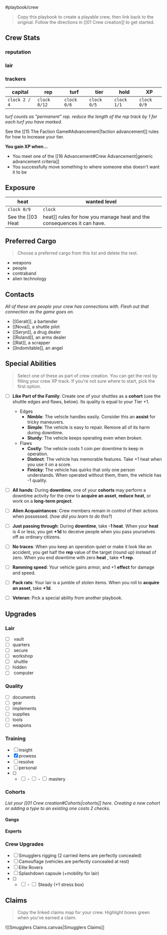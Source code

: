#playbook/crew
> Copy this playbook to create a playable crew, then link back to the original. Follow the directions in [[01 Crew creation]] to get started.

## Crew Stats

### reputation

### lair

### trackers

| capital       | rep          | turf        | tier        | hold        | XP          |
| ------------- | ------------ | ----------- | ----------- | ----------- | ----------- |
| `clock 2 / 4` | `clock 0/12` | `clock 0/6` | `clock 0/5` | `clock 1/1` | `clock 0/9` |
_turf counts as "permanent" rep. reduce the length of the rep track by 1 for each turf you have marked._

See the [[15 The Faction Game#Advancement|faction advancement]] rules for how to increase your tier.

**You gain XP when...**
- You meet one of the [[16 Advancement#Crew Advancement|generic advancement criteria]]
- You successfully move something to where someone else doesn't want it to be
## Exposure

| heat        | wanted level |
| ----------- | ------------ |
| `clock 0/9` | `clock`      |
See the [[03 Heat|heat]] rules for how you manage heat and the consequences it can have.
## Preferred Cargo

> Choose a preferred cargo from this list and delete the rest.
- weapons
- people
- contraband
- alien technology

## Contacts
_All of these are people your crew has connections with. Flesh out that connection as the game goes on._
- [[Geralt]], a bartender
- [[Nova]], a shuttle pilot
- [[Seryn]], a drug dealer
- [[Roland]], an arms dealer
- [[Rat]], a scrapper
- [[Indomitable]], an angel

## Special Abilities
> Select one of these as part of crew creation. You can get the rest by filling your crew XP track. If you're not sure where to start, pick the first option.

- [ ]  **Like Part of the Family**: Create one of your shuttles as a **cohort** (use the shuttle edges and flaws, below). Its quality is equal to your Tier +1.
	- Edges
		- **Nimble**: The vehicle handles easily. Consider this an **assist** for tricky maneuvers. 
		- **Simple**: The vehicle is easy to repair. Remove all of its harm during downtime. 
		- **Sturdy**: The vehicle keeps operating even when _broken_.
	- Flaws
		- **Costly**: The vehicle costs 1 coin per downtime to keep in operation. 
		- **Distinct**: The vehicle has memorable features. Take +1 heat when you use it on a score. 
		- **Finicky**: The vehicle has quirks that only one person understands. When operated without them, them, the vehicle has -1 quality.
- [ ] **All hands**: During **downtime**, one of your **cohorts** may perform a downtime activity for the crew to **acquire an asset**, **reduce** **heat**, or work on a **long-term project**.
- [ ] **Alien Acquaintances**: Crew members remain in control of their actions when possessed. (_how did you learn to do this?_)
- [ ] **Just passing through**: During **downtime**, take **-1 heat**. When your **heat** is 4 or less, you get **+1d** to deceive people when you pass yourselves off as ordinary citizens.
- [ ] **No traces**: When you keep an operation quiet or make it look like an accident, you get half the **rep** value of the target (round up) instead of zero. When you end downtime with zero **heat** , take **+1** **rep**.
- [ ] **Ramming speed**: Your vehicle gains armor, and +1 **effect** for damage and speed.
- [ ] **Pack rats**: Your lair is a jumble of stolen items. When you roll to **acquire an asset**, take **+1d**.
- [ ] <input type="checkbox"/>**Veteran**: Pick a special ability from another playbook.



## Upgrades
### Lair
- [ ] <input type="checkbox"/> vault
- [ ] quarters
- [ ] <input type="checkbox"/> secure
- [ ] workshop
- [x] <input type="checkbox"/> shuttle
- [ ] hidden
- [ ] <input type="checkbox"/> computer
### Quality
- [ ] documents
- [ ] gear
- [ ] implements
- [ ] supplies
- [ ] tools
- [ ] weapons
### Training
- [ ] insight
- [x] prowess
- [ ] resolve
- [ ] personal
- [ ] - <input type="checkbox"/> - <input type="checkbox"/> - <input type="checkbox"/> mastery
### Cohorts
_List your [[01 Crew creation#Cohorts|cohorts]] here. Creating a new cohort or adding a type to an existing one costs 2 checks._
#### Gangs
#### Experts

### Crew Upgrades
- [ ] Smugglers rigging (2 carried items are perfectly concealed)
- [ ] Camouflage (vehicles are perfectly concealed at rest)
- [ ] Elite Rovers
- [ ] Splashdown capsule (+mobility for lair)
- [ ] - <input type="checkbox"/> - <input type="checkbox"/> Steady (+1 stress box)


## Claims
 > Copy the linked claims map for your crew. Highlight boxes green when you've earned a claim.
 
 ![[Smugglers Claims.canvas|Smugglers Claims]]

